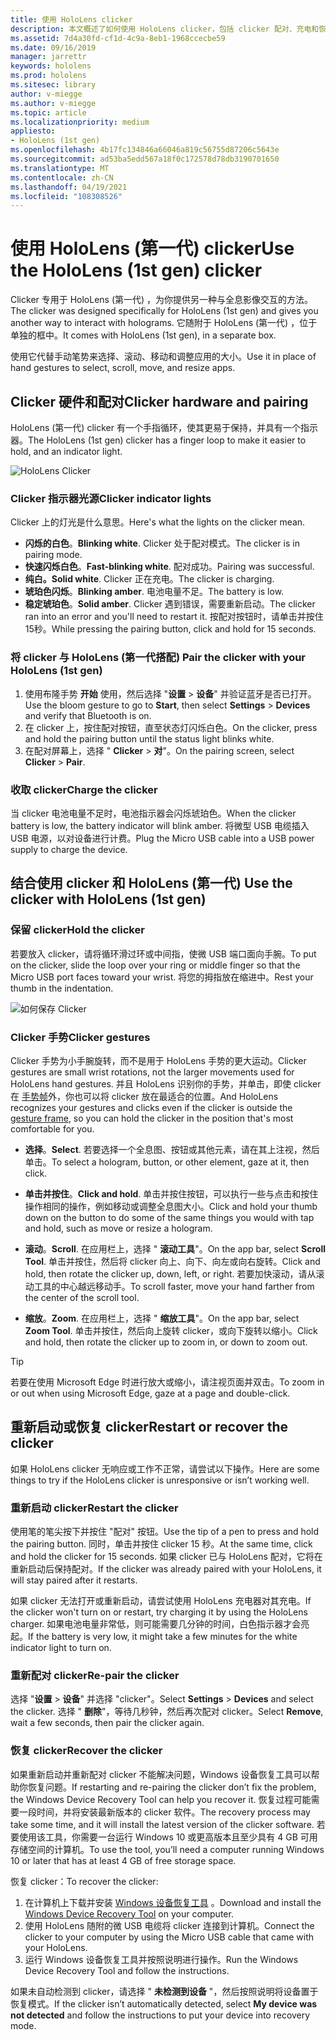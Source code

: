 ```yaml
---
title: 使用 HoloLens clicker
description: 本文概述了如何使用 HoloLens clicker，包括 clicker 配对、充电和恢复。
ms.assetid: 7d4a30fd-cf1d-4c9a-8eb1-1968ccecbe59
ms.date: 09/16/2019
manager: jarrettr
keywords: hololens
ms.prod: hololens
ms.sitesec: library
author: v-miegge
ms.author: v-miegge
ms.topic: article
ms.localizationpriority: medium
appliesto:
- HoloLens (1st gen)
ms.openlocfilehash: 4b17fc134846a66046a819c56755d87206c5643e
ms.sourcegitcommit: ad53ba5edd567a18f0c172578d78db3190701650
ms.translationtype: MT
ms.contentlocale: zh-CN
ms.lasthandoff: 04/19/2021
ms.locfileid: "108308526"
---
```

# <a name="use-the-hololens-1st-gen-clicker"></a><span data-ttu-id="9084f-104">使用 HoloLens (第一代) clicker</span><span class="sxs-lookup"><span data-stu-id="9084f-104">Use the HoloLens (1st gen) clicker</span></span>

<span data-ttu-id="9084f-105">Clicker 专用于 HoloLens (第一代) ，为你提供另一种与全息影像交互的方法。</span><span class="sxs-lookup"><span data-stu-id="9084f-105">The clicker was designed specifically for HoloLens (1st gen) and gives you another way to interact with holograms.</span></span> <span data-ttu-id="9084f-106">它随附于 HoloLens (第一代) ，位于单独的框中。</span><span class="sxs-lookup"><span data-stu-id="9084f-106">It comes with HoloLens (1st gen), in a separate box.</span></span>

<span data-ttu-id="9084f-107">使用它代替手动笔势来选择、滚动、移动和调整应用的大小。</span><span class="sxs-lookup"><span data-stu-id="9084f-107">Use it in place of hand gestures to select, scroll, move, and resize apps.</span></span>

## <a name="clicker-hardware-and-pairing"></a><span data-ttu-id="9084f-108">Clicker 硬件和配对</span><span class="sxs-lookup"><span data-stu-id="9084f-108">Clicker hardware and pairing</span></span>

<span data-ttu-id="9084f-109">HoloLens (第一代) clicker 有一个手指循环，使其更易于保持，并具有一个指示器。</span><span class="sxs-lookup"><span data-stu-id="9084f-109">The HoloLens (1st gen) clicker has a finger loop to make it easier to hold, and an indicator light.</span></span>

![HoloLens Clicker](images/use-hololens-clicker-1.png)

### <a name="clicker-indicator-lights"></a><span data-ttu-id="9084f-111">Clicker 指示器光源</span><span class="sxs-lookup"><span data-stu-id="9084f-111">Clicker indicator lights</span></span>

<span data-ttu-id="9084f-112">Clicker 上的灯光是什么意思。</span><span class="sxs-lookup"><span data-stu-id="9084f-112">Here's what the lights on the clicker mean.</span></span>

- <span data-ttu-id="9084f-113">**闪烁的白色**。</span><span class="sxs-lookup"><span data-stu-id="9084f-113">**Blinking white**.</span></span> <span data-ttu-id="9084f-114">Clicker 处于配对模式。</span><span class="sxs-lookup"><span data-stu-id="9084f-114">The clicker is in pairing mode.</span></span>
- <span data-ttu-id="9084f-115">**快速闪烁白色**。</span><span class="sxs-lookup"><span data-stu-id="9084f-115">**Fast-blinking white**.</span></span> <span data-ttu-id="9084f-116">配对成功。</span><span class="sxs-lookup"><span data-stu-id="9084f-116">Pairing was successful.</span></span>
- <span data-ttu-id="9084f-117">**纯白。**</span><span class="sxs-lookup"><span data-stu-id="9084f-117">**Solid white**.</span></span> <span data-ttu-id="9084f-118">Clicker 正在充电。</span><span class="sxs-lookup"><span data-stu-id="9084f-118">The clicker is charging.</span></span>
- <span data-ttu-id="9084f-119">**琥珀色闪烁**。</span><span class="sxs-lookup"><span data-stu-id="9084f-119">**Blinking amber**.</span></span> <span data-ttu-id="9084f-120">电池电量不足。</span><span class="sxs-lookup"><span data-stu-id="9084f-120">The battery is low.</span></span>
- <span data-ttu-id="9084f-121">**稳定琥珀色**。</span><span class="sxs-lookup"><span data-stu-id="9084f-121">**Solid amber**.</span></span> <span data-ttu-id="9084f-122">Clicker 遇到错误，需要重新启动。</span><span class="sxs-lookup"><span data-stu-id="9084f-122">The clicker ran into an error and you'll need to restart it.</span></span> <span data-ttu-id="9084f-123">按配对按钮时，请单击并按住15秒。</span><span class="sxs-lookup"><span data-stu-id="9084f-123">While pressing the pairing button, click and hold for 15 seconds.</span></span>

### <a name="pair-the-clicker-with-your-hololens-1st-gen"></a><span data-ttu-id="9084f-124">将 clicker 与 HoloLens (第一代搭配) </span><span class="sxs-lookup"><span data-stu-id="9084f-124">Pair the clicker with your HoloLens (1st gen)</span></span>

1. <span data-ttu-id="9084f-125">使用布隆手势 **开始** 使用，然后选择 "**设置**  >  **设备**" 并验证蓝牙是否已打开。</span><span class="sxs-lookup"><span data-stu-id="9084f-125">Use the bloom gesture to go to **Start**, then select **Settings** > **Devices** and verify that Bluetooth is on.</span></span>
1. <span data-ttu-id="9084f-126">在 clicker 上，按住配对按钮，直至状态灯闪烁白色。</span><span class="sxs-lookup"><span data-stu-id="9084f-126">On the clicker, press and hold the pairing button until the status light blinks white.</span></span>
1. <span data-ttu-id="9084f-127">在配对屏幕上，选择 " **Clicker**  >  **对**"。</span><span class="sxs-lookup"><span data-stu-id="9084f-127">On the pairing screen, select **Clicker** > **Pair**.</span></span>

### <a name="charge-the-clicker"></a><span data-ttu-id="9084f-128">收取 clicker</span><span class="sxs-lookup"><span data-stu-id="9084f-128">Charge the clicker</span></span>

<span data-ttu-id="9084f-129">当 clicker 电池电量不足时，电池指示器会闪烁琥珀色。</span><span class="sxs-lookup"><span data-stu-id="9084f-129">When the clicker battery is low, the battery indicator will blink amber.</span></span> <span data-ttu-id="9084f-130">将微型 USB 电缆插入 USB 电源，以对设备进行计费。</span><span class="sxs-lookup"><span data-stu-id="9084f-130">Plug the Micro USB cable into a USB power supply to charge the device.</span></span>

## <a name="use-the-clicker-with-hololens-1st-gen"></a><span data-ttu-id="9084f-131">结合使用 clicker 和 HoloLens (第一代) </span><span class="sxs-lookup"><span data-stu-id="9084f-131">Use the clicker with HoloLens (1st gen)</span></span>

### <a name="hold-the-clicker"></a><span data-ttu-id="9084f-132">保留 clicker</span><span class="sxs-lookup"><span data-stu-id="9084f-132">Hold the clicker</span></span>

<span data-ttu-id="9084f-133">若要放入 clicker，请将循环滑过环或中间指，使微 USB 端口面向手腕。</span><span class="sxs-lookup"><span data-stu-id="9084f-133">To put on the clicker, slide the loop over your ring or middle finger so that the Micro USB port faces toward your wrist.</span></span> <span data-ttu-id="9084f-134">将您的拇指放在缩进中。</span><span class="sxs-lookup"><span data-stu-id="9084f-134">Rest your thumb in the indentation.</span></span>

![如何保存 Clicker](images/use-hololens-clicker-2.png)

### <a name="clicker-gestures"></a><span data-ttu-id="9084f-136">Clicker 手势</span><span class="sxs-lookup"><span data-stu-id="9084f-136">Clicker gestures</span></span>

<span data-ttu-id="9084f-137">Clicker 手势为小手腕旋转，而不是用于 HoloLens 手势的更大运动。</span><span class="sxs-lookup"><span data-stu-id="9084f-137">Clicker gestures are small wrist rotations, not the larger movements used for HoloLens hand gestures.</span></span> <span data-ttu-id="9084f-138">并且 HoloLens 识别你的手势，并单击，即使 clicker 在 [手势帧](hololens1-basic-usage.md)外，你也可以将 clicker 放在最适合的位置。</span><span class="sxs-lookup"><span data-stu-id="9084f-138">And HoloLens recognizes your gestures and clicks even if the clicker is outside the [gesture frame](hololens1-basic-usage.md), so you can hold the clicker in the position that's most comfortable for you.</span></span>

- <span data-ttu-id="9084f-139">**选择**。</span><span class="sxs-lookup"><span data-stu-id="9084f-139">**Select**.</span></span> <span data-ttu-id="9084f-140">若要选择一个全息图、按钮或其他元素，请在其上注视，然后单击。</span><span class="sxs-lookup"><span data-stu-id="9084f-140">To select a hologram, button, or other element, gaze at it, then click.</span></span>

- <span data-ttu-id="9084f-141">**单击并按住**。</span><span class="sxs-lookup"><span data-stu-id="9084f-141">**Click and hold**.</span></span> <span data-ttu-id="9084f-142">单击并按住按钮，可以执行一些与点击和按住操作相同的操作，例如移动或调整全息图大小。</span><span class="sxs-lookup"><span data-stu-id="9084f-142">Click and hold your thumb down on the button to do some of the same things you would with tap and hold, such as move or resize a hologram.</span></span>

- <span data-ttu-id="9084f-143">**滚动**。</span><span class="sxs-lookup"><span data-stu-id="9084f-143">**Scroll**.</span></span> <span data-ttu-id="9084f-144">在应用栏上，选择 " **滚动工具**"。</span><span class="sxs-lookup"><span data-stu-id="9084f-144">On the app bar, select **Scroll Tool**.</span></span> <span data-ttu-id="9084f-145">单击并按住，然后将 clicker 向上、向下、向左或向右旋转。</span><span class="sxs-lookup"><span data-stu-id="9084f-145">Click and hold, then rotate the clicker up, down, left, or right.</span></span> <span data-ttu-id="9084f-146">若要加快滚动，请从滚动工具的中心越远移动手。</span><span class="sxs-lookup"><span data-stu-id="9084f-146">To scroll faster, move your hand farther from the center of the scroll tool.</span></span>

- <span data-ttu-id="9084f-147">**缩放**。</span><span class="sxs-lookup"><span data-stu-id="9084f-147">**Zoom**.</span></span> <span data-ttu-id="9084f-148">在应用栏上，选择 " **缩放工具**"。</span><span class="sxs-lookup"><span data-stu-id="9084f-148">On the app bar, select **Zoom Tool**.</span></span> <span data-ttu-id="9084f-149">单击并按住，然后向上旋转 clicker，或向下旋转以缩小。</span><span class="sxs-lookup"><span data-stu-id="9084f-149">Click and hold, then rotate the clicker up to zoom in, or down to zoom out.</span></span>

> [!TIP]
> <span data-ttu-id="9084f-150">若要在使用 Microsoft Edge 时进行放大或缩小，请注视页面并双击。</span><span class="sxs-lookup"><span data-stu-id="9084f-150">To zoom in or out when using Microsoft Edge, gaze at a page and double-click.</span></span>

## <a name="restart-or-recover-the-clicker"></a><span data-ttu-id="9084f-151">重新启动或恢复 clicker</span><span class="sxs-lookup"><span data-stu-id="9084f-151">Restart or recover the clicker</span></span>

<span data-ttu-id="9084f-152">如果 HoloLens clicker 无响应或工作不正常，请尝试以下操作。</span><span class="sxs-lookup"><span data-stu-id="9084f-152">Here are some things to try if the HoloLens clicker is unresponsive or isn’t working well.</span></span>

### <a name="restart-the-clicker"></a><span data-ttu-id="9084f-153">重新启动 clicker</span><span class="sxs-lookup"><span data-stu-id="9084f-153">Restart the clicker</span></span>

<span data-ttu-id="9084f-154">使用笔的笔尖按下并按住 "配对" 按钮。</span><span class="sxs-lookup"><span data-stu-id="9084f-154">Use the tip of a pen to press and hold the pairing button.</span></span> <span data-ttu-id="9084f-155">同时，单击并按住 clicker 15 秒。</span><span class="sxs-lookup"><span data-stu-id="9084f-155">At the same time, click and hold the clicker for 15 seconds.</span></span> <span data-ttu-id="9084f-156">如果 clicker 已与 HoloLens 配对，它将在重新启动后保持配对。</span><span class="sxs-lookup"><span data-stu-id="9084f-156">If the clicker was already paired with your HoloLens, it will stay paired after it restarts.</span></span>

<span data-ttu-id="9084f-157">如果 clicker 无法打开或重新启动，请尝试使用 HoloLens 充电器对其充电。</span><span class="sxs-lookup"><span data-stu-id="9084f-157">If the clicker won't turn on or restart, try charging it by using the HoloLens charger.</span></span> <span data-ttu-id="9084f-158">如果电池电量非常低，则可能需要几分钟的时间，白色指示器才会亮起。</span><span class="sxs-lookup"><span data-stu-id="9084f-158">If the battery is very low, it might take a few minutes for the white indicator light to turn on.</span></span>

### <a name="re-pair-the-clicker"></a><span data-ttu-id="9084f-159">重新配对 clicker</span><span class="sxs-lookup"><span data-stu-id="9084f-159">Re-pair the clicker</span></span>

<span data-ttu-id="9084f-160">选择 "**设置**  >  **设备**" 并选择 "clicker"。</span><span class="sxs-lookup"><span data-stu-id="9084f-160">Select **Settings** > **Devices** and select the clicker.</span></span> <span data-ttu-id="9084f-161">选择 " **删除**"，等待几秒钟，然后再次配对 clicker。</span><span class="sxs-lookup"><span data-stu-id="9084f-161">Select **Remove**, wait a few seconds, then pair the clicker again.</span></span>

### <a name="recover-the-clicker"></a><span data-ttu-id="9084f-162">恢复 clicker</span><span class="sxs-lookup"><span data-stu-id="9084f-162">Recover the clicker</span></span>

<span data-ttu-id="9084f-163">如果重新启动并重新配对 clicker 不能解决问题，Windows 设备恢复工具可以帮助你恢复问题。</span><span class="sxs-lookup"><span data-stu-id="9084f-163">If restarting and re-pairing the clicker don’t fix the problem, the Windows Device Recovery Tool can help you recover it.</span></span> <span data-ttu-id="9084f-164">恢复过程可能需要一段时间，并将安装最新版本的 clicker 软件。</span><span class="sxs-lookup"><span data-stu-id="9084f-164">The recovery process may take some time, and it will install the latest version of the clicker software.</span></span> <span data-ttu-id="9084f-165">若要使用该工具，你需要一台运行 Windows 10 或更高版本且至少具有 4 GB 可用存储空间的计算机。</span><span class="sxs-lookup"><span data-stu-id="9084f-165">To use the tool, you’ll need a computer running Windows 10 or later that has at least 4 GB of free storage space.</span></span>

<span data-ttu-id="9084f-166">恢复 clicker：</span><span class="sxs-lookup"><span data-stu-id="9084f-166">To recover the clicker:</span></span>

1. <span data-ttu-id="9084f-167">在计算机上下载并安装 [Windows 设备恢复工具](https://dev.azure.com/ContentIdea/ContentIdea/_queries/query/8a004dbe-73f8-4a32-94bc-368fc2f2a895/) 。</span><span class="sxs-lookup"><span data-stu-id="9084f-167">Download and install the [Windows Device Recovery Tool](https://dev.azure.com/ContentIdea/ContentIdea/_queries/query/8a004dbe-73f8-4a32-94bc-368fc2f2a895/) on your computer.</span></span>
1. <span data-ttu-id="9084f-168">使用 HoloLens 随附的微 USB 电缆将 clicker 连接到计算机。</span><span class="sxs-lookup"><span data-stu-id="9084f-168">Connect the clicker to your computer by using the Micro USB cable that came with your HoloLens.</span></span>
1. <span data-ttu-id="9084f-169">运行 Windows 设备恢复工具并按照说明进行操作。</span><span class="sxs-lookup"><span data-stu-id="9084f-169">Run the Windows Device Recovery Tool and follow the instructions.</span></span>

<span data-ttu-id="9084f-170">如果未自动检测到 clicker，请选择 " **未检测到设备** "，然后按照说明将设备置于恢复模式。</span><span class="sxs-lookup"><span data-stu-id="9084f-170">If the clicker isn’t automatically detected, select **My device was not detected** and follow the instructions to put your device into recovery mode.</span></span>
